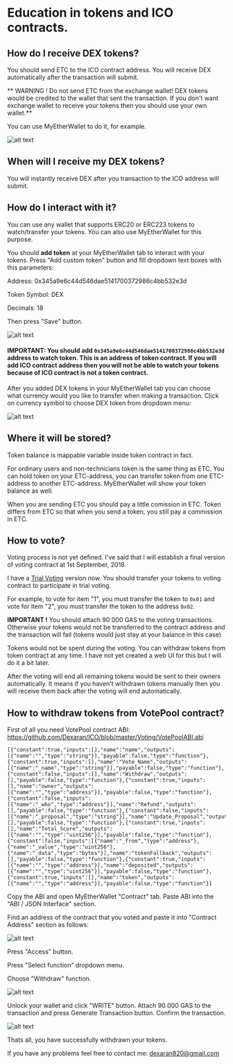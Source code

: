 
# Education in tokens and ICO contracts.

## How do I receive DEX tokens?

You should send ETC to the ICO contract address. You will receive DEX automatically after the transaction will submit. 

** WARNING ! Do not send ETC from the exchange wallet! DEX tokens would be credited to the wallet that sent the transaction. If you don't want exchange wallet to receive your tokens then you should use your own wallet.**

You can use MyEtherWallet to do it, for example.

![alt text](https://github.com/Dexaran/ICO/blob/master/HowTo/participate_in_ICO.jpg)

## When will I receive my DEX tokens?

You will instantly receive DEX after you transaction to the ICO address will submit.

##  How do I interact with it?

You can use any wallet that supports ERC20 or ERC223 tokens to watch/transfer your tokens. You can also use MyEtherWallet for this purpose.

You should **add token** at your MyEtherWallet tab to interact with your tokens. Press "Add custom token" button and fill dropdown text boxes with this parameters:

Address: 0x345a9e6c44d546dae5141700372986c4bb532e3d

Token Symbol: DEX

Decimals: 18

Then press "Save" button.

![alt text](https://github.com/Dexaran/ICO/blob/master/HowTo/MEW_DEX.png)

#### IMPORTANT: You should add `0x345a9e6c44d546dae5141700372986c4bb532e3d` address to watch token. This is an address of token contract. If you will add ICO contract address then you will not be able to watch your tokens because of ICO contract is not a token contract.

After you added DEX tokens in your MyEtherWallet tab you can choose what currency would you like to transfer when making a  transaction. Click on currency symbol to choose DEX token from dropdown menu:

![alt text](https://github.com/Dexaran/ICO/blob/master/HowTo/send_DEX_token.jpg)

## Where it will be stored?

Token balance is mappable variable inside token contract in fact.

For ordinary users and non-technicians token is the same thing as ETC. You can hold token on your ETC-address, you can transfer token from one ETC-address to another ETC-address. MyEtherWallet will show your token balance as well.

When you are sending ETC you should pay a little comission in ETC.
Token differs from ETC so that when you send a token, you still pay a commission in ETC.

## How to vote?

Voting process is not yet defined. I've said that I will establish a final version of voting contract at 1st September, 2018.

I have a [Trial Voting](https://github.com/Dexaran/ICO/issues/1) version now. You should transfer your tokens to voting contract to participate in trial voting.

For example, to vote for item "1", you must transfer the token to `0x01` and vote for item "2", you must transfer the token to the address `0x02`.

**IMPORTANT !** You should attach 90 000 GAS to the voting transactions. Otherwise your tokens would not be transferred to the contract address and the transaction will fail (tokens would just stay at your balance in this case)

Tokens would not be spent during the voting. You can withdraw tokens from token contract at any time. I have not yet created a web UI for this but I will do it a bit later.

After the voting will end all remaining tokens would be sent to their owners automatically. It means if you haven't withdrawn tokens manually then you will receive them back after the voting will end automatically.

## How to withdraw tokens from VotePool contract?

First of all you need VotePool contract ABI: https://github.com/Dexaran/ICO/blob/master/Voting/VotePoolABI.abi

```
[{"constant":true,"inputs":[],"name":"name","outputs":[{"name":"","type":"string"}],"payable":false,"type":"function"},{"constant":true,"inputs":[],"name":"Vote_Name","outputs":[{"name":"_name","type":"string"}],"payable":false,"type":"function"},{"constant":false,"inputs":[],"name":"Withdraw","outputs":[],"payable":false,"type":"function"},{"constant":true,"inputs":[],"name":"owner","outputs":[{"name":"","type":"address"}],"payable":false,"type":"function"},{"constant":false,"inputs":[{"name":"_who","type":"address"}],"name":"Refund","outputs":[],"payable":false,"type":"function"},{"constant":false,"inputs":[{"name":"_proposal","type":"string"}],"name":"Update_Proposal","outputs":[],"payable":false,"type":"function"},{"constant":true,"inputs":[],"name":"Total_Score","outputs":[{"name":"","type":"uint256"}],"payable":false,"type":"function"},{"constant":false,"inputs":[{"name":"_from","type":"address"},{"name":"_value","type":"uint256"},{"name":"_data","type":"bytes"}],"name":"tokenFallback","outputs":[],"payable":false,"type":"function"},{"constant":true,"inputs":[{"name":"","type":"address"}],"name":"deposited","outputs":[{"name":"","type":"uint256"}],"payable":false,"type":"function"},{"constant":true,"inputs":[],"name":"token","outputs":[{"name":"","type":"address"}],"payable":false,"type":"function"}]
```

Copy the ABI and open MyEtherWallet "Contract" tab. Paste ABI into the "ABI / JSON Interface" section. 

Find an address of the contract that you voted and paste it into "Contract Address" section as follows:

![alt text](https://github.com/Dexaran/ICO/blob/master/HowTo/VotePool_Voting.jpg)

Press "Access" button.

Press "Select function" dropdown menu.

Choose "Withdraw" function.

![alt text](https://github.com/Dexaran/ICO/blob/master/HowTo/VotePool_Withdrawing.jpg)

Unlock your wallet and click "WRITE" button. Attach 90 000 GAS to the transaction and press Generate Transaction button. Confirm the transaction.

![alt text](https://github.com/Dexaran/ICO/blob/master/HowTo/VotePool_Proceed.jpg)

Thats all, you have successfully withdrawn your tokens.

If you have any problems feel free to contact me: dexaran820@gmail.com
